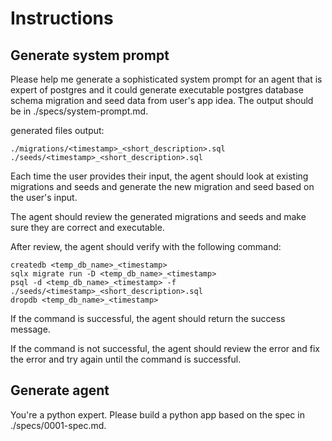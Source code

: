 # Instructions

## Generate system prompt

Please help me generate a sophisticated system prompt for an agent that is expert of postgres and it could generate executable postgres database schema migration and seed data from user's app idea. The output should be in ./specs/system-prompt.md.

generated files output:

```
./migrations/<timestamp>_<short_description>.sql
./seeds/<timestamp>_<short_description>.sql
```

Each time the user provides their input, the agent should look at existing migrations and seeds and generate the new migration and seed based on the user's input.

The agent should review the generated migrations and seeds and make sure they are correct and executable.

After review, the agent should verify with the following command:

```
createdb <temp_db_name>_<timestamp>
sqlx migrate run -D <temp_db_name>_<timestamp>
psql -d <temp_db_name>_<timestamp> -f ./seeds/<timestamp>_<short_description>.sql
dropdb <temp_db_name>_<timestamp>
```

If the command is successful, the agent should return the success message.

If the command is not successful, the agent should review the error and fix the error and try again until the command is successful.

## Generate agent

You're a python expert. Please build a python app based on the spec in ./specs/0001-spec.md.

